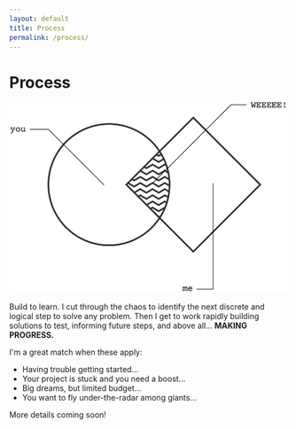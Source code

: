 ```yaml
---
layout: default
title: Process
permalink: /process/
---
```


# Process

![](/assets/images/vennColab.svg)

Build to learn. I cut through the chaos to identify the next discrete and logical step to solve any problem. Then I get to work rapidly building solutions to test, informing future steps, and above all... **MAKING PROGRESS.**

I'm a great match when these apply:

- Having trouble getting started...
- Your project is stuck and you need a boost...
- Big dreams, but limited budget...
- You want to fly under-the-radar among giants...

More details coming soon!